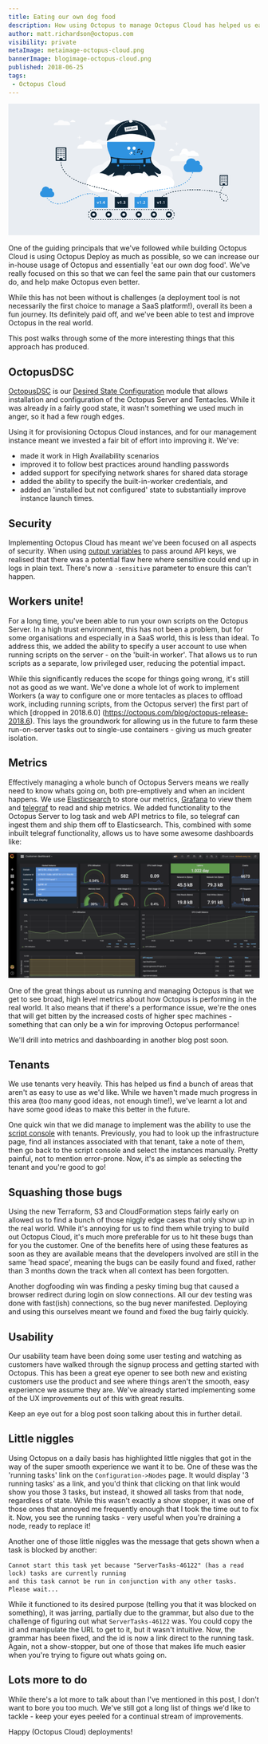 ```yaml
---
title: Eating our own dog food
description: How using Octopus to manage Octopus Cloud has helped us eat our own dog food and improve 
author: matt.richardson@octopus.com
visibility: private
metaImage: metaimage-octopus-cloud.png
bannerImage: blogimage-octopus-cloud.png
published: 2018-06-25
tags:
 - Octopus Cloud
---
```


![Octopus Deploy in the clouds illustration](blogimage-octopus-cloud.png)

One of the guiding principals that we've followed while building Octopus Cloud is using Octopus Deploy as much as possible, so we can increase our in-house usage of Octopus and essentially 'eat our own dog food'. We've really focused on this so that we can feel the same pain that our customers do, and help make Octopus even better.

While this has not been without is challenges (a deployment tool is not necessarily the first choice to manage a SaaS platform!), overall its been a fun journey. Its definitely paid off, and we've been able to test and improve Octopus in the real world. 

This post walks through some of the more interesting things that this approach has produced.

## OctopusDSC

[OctopusDSC](https://github.com/OctopusDeploy/OctopusDSC) is our [Desired State Configuration](https://docs.microsoft.com/en-us/powershell/dsc/overview) module that allows installation and configuration of the Octopus Server and Tentacles. While it was already in a fairly good state, it wasn't something we used much in anger, so it had a few rough edges.

Using it for provisioning Octopus Cloud instances, and for our management instance meant we invested a fair bit of effort into improving it. We've:

* made it work in High Availability scenarios
* improved it to follow best practices around handling passwords
* added support for specifying network shares for shared data storage
* added the ability to specify the built-in-worker credentials, and
* added an 'installed but not configured' state to substantially improve instance launch times.

## Security

Implementing Octopus Cloud has meant we've been focused on all aspects of security. When using [output variables](https://octopus.com/docs/deployment-process/variables/output-variables) to pass around API keys, we realised that there was a potential flaw here where sensitive could end up in logs in plain text. There's now a `-sensitive` parameter to ensure this can't happen.

## Workers unite!

For a long time, you've been able to run your own scripts on the Octopus Server. In a high trust environment, this has not been a problem, but for some organisations and especially in a SaaS world, this is less than ideal. To address this, we added the ability to specify a user account to use when running scripts on the server - on the 'built-in worker'. That allows us to run scripts as a separate, low privileged user, reducing the potential impact.

While this significantly reduces the scope for things going wrong, it's still not as good as we want. We've done a whole lot of work to implement Workers (a way to configure one or more tentacles as places to offload work, including running scripts, from the Octopus server) the first part of which [dropped in 2018.6.0] (https://octopus.com/blog/octopus-release-2018.6). This lays the groundwork for allowing us in the future to farm these run-on-server tasks out to single-use containers - giving us much greater isolation.

## Metrics

Effectively managing a whole bunch of Octopus Servers means we really need to know whats going on, both pre-emptively and when an incident happens. We use [Elasticsearch](https://www.elastic.co/) to store our metrics, [Grafana](https://grafana.com/) to view them and [telegraf](https://www.influxdata.com/time-series-platform/telegraf/) to read and ship metrics. We added functionality to the Octopus Server to log task and web API metrics to file, so telegraf can ingest them and ship them off to Elasticsearch. This, combined with some inbuilt telegraf functionality, allows us to have some awesome dashboards like:

![Octopus Cloud monitoring dashboard](octopus-cloud-dashboard.png)

One of the great things about us running and managing Octopus is that we get to see broad, high level metrics about how Octopus is performing in the real world. It also means that if there's a performance issue, we're the ones that will get bitten by the increased costs of higher spec machines - something that can only be a win for improving Octopus performance!

We'll drill into metrics and dashboarding in another blog post soon.

## Tenants

We use tenants very heavily. This has helped us find a bunch of areas that aren't as easy to use as we'd like. While we haven't made much progress in this area (too many good ideas, not enough time!), we've learnt a lot and have some good ideas to make this better in the future.

One quick win that we did manage to implement was the ability to use the [script console](https://octopus.com/docs/administration/script-console) with tenants. Previously, you had to look up the infrastructure page, find all instances associated with that tenant, take a note of them, then go back to the script console and select the instances manually. Pretty painful, not to mention error-prone. Now, it's as simple as selecting the tenant and you're good to go!  

## Squashing those bugs

Using the new Terraform, S3 and CloudFormation steps fairly early on allowed us to find a bunch of those niggly edge cases that only show up in the real world. While it's annoying for us to find them while trying to build out Octopus Cloud, it's much more preferable for us to hit these bugs than for you the customer. One of the benefits here of using these features as soon as they are available means that the developers involved are still in the same 'head space', meaning the bugs can be easily found and fixed, rather than 3 months down the track when all context has been forgotten.

Another dogfooding win was finding a pesky timing bug that caused a browser redirect during login on slow connections. All our dev testing was done with fast(ish) connections, so the bug never manifested. Deploying and using this ourselves meant we found and fixed the bug fairly quickly.

## Usability

Our usability team have been doing some user testing and watching as customers have walked through the signup process and getting started with Octopus. This has been a great eye opener to see both new and existing customers use the product and see where things aren't the smooth, easy experience we assume they are. We've already started implementing some of the UX improvements out of this with great results.

Keep an eye out for a blog post soon talking about this in further detail.

## Little niggles

Using Octopus on a daily basis has highlighted little niggles that got in the way of the super smooth experience we want it to be. One of these was the 'running tasks' link on the `Configuration->Nodes` page. It would display '3 running tasks' as a link, and you'd think that clicking on that link would show you those 3 tasks, but instead, it showed all tasks from that node, regardless of state. While this wasn't exactly a show stopper, it was one of those ones that annoyed me frequently enough that I took the time out to fix it. Now, you see the running tasks - very useful when you're draining a node, ready to replace it!

Another one of those little niggles was the message that gets shown when a task is blocked by another:

```
Cannot start this task yet because "ServerTasks-46122" (has a read lock) tasks are currently running
and this task cannot be run in conjunction with any other tasks. Please wait...
``` 

While it functioned to its desired purpose (telling you that it was blocked on something), it was jarring, partially due to the grammar, but also due to the challenge of figuring out what `ServerTasks-46122` was. You could copy the id and manipulate the URL to get to it, but it wasn't intuitive. Now, the grammar has been fixed, and the id is now a link direct to the running task. Again, not a show-stopper, but one of those that makes life much easier when you're trying to figure out whats going on.

## Lots more to do

While there's a lot more to talk about than I've mentioned in this post, I don't want to bore you too much. We've still got a long list of things we'd like to tackle - keep your eyes peeled for a continual stream of improvements.

Happy (Octopus Cloud) deployments!
